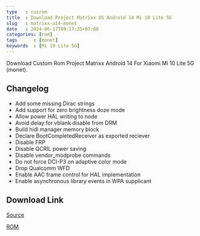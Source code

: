 ```yaml
---
type   : cusrom
title  : Download Project Matrixx OS Android 14 Mi 10 Lite 5G
slug   : matrixx-a14-monet
date   : 2024-06-17T09:17:35+07:00
categories: [rom]
tags      : [monet]
keywords  : [Mi 10 Lite 5G]
---
```


Download Custom Rom Project Matrixx Android 14 For Xiaomi Mi 10 Lite 5G (monet).


## Changelog
- Add some missing Dirac strings
- Add support for zero brightness doze mode
- Allow power HAL writing to node
- Avoid delay for vblank disable from DRM
- Build hidl manager memory block
- Declare BootCompletedReceiver as exported reciever
- Disable FRP
- Disable QCRIL power saving
- Disable vendor_modprobe commands
- Do not force DCI-P3 on adaptive color mode
- Drop Qualcomm WFD
- Enable AAC frame control for HAL implementation
- Enable asynchronous library events in WPA supplicant

## Download Link
[Source](https://www.projectmatrixx.org/downloads/monet)

[ROM](https://sourceforge.net/projects/projectmatrixx/files/Android-14/monet/)

